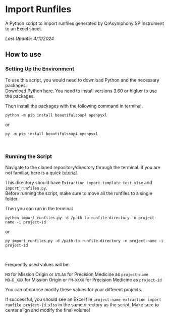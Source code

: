 # Import Runfiles
A Python script to import runfiles generated by QIAsymphony SP Instrument to an Excel sheet.

*Last Update: 4/11/2024*

## How to use

### Setting Up the Environment

To use this script, you would need to download Python and the necessary packages.<br> Download Python [here](https://www.python.org/downloads/). You need to install versions 3.60 or higher to use the packages. 

Then install the packages with the following command in terminal.
    
    python -m pip install beautifulsoup4 openpyxl
or 

    py -m pip install beautifulsoup4 openpyxl

<br>

### Running the Script

Navigate to the cloned repository/directory through the terminal. If you are not familiar, here is a quick [tutorial](https://www.digitalcitizen.life/command-prompt-how-use-basic-commands/).

This directory should have `Extraction import template test.xlsx` and `import_runfiles.py`.<br>Before running the script, make sure to move all the runfiles to a single folder. 

Then you can run in the terminal

    python import_runfiles.py -d /path-to-runfile-directory -n project-name -i project-id

or 
    
    py import_runfiles.py -d /path-to-runfile-directory -n project-name -i project-id

<br>

Frequently used values will be:

`MO` for Mission Origin or `ATLAS` for Precision Medicine as `project-name`<br>
`MO-D_XXX` for Mission Origin or `PM-XXXX` for Precision Medicine as `project-id`

You can of course modify these values for your different projects.

If successful, you should see an Excel file `project-name extraction import runfile project-id.xlsx` in the same directory as the script. Make sure to center align and modify the final volume!